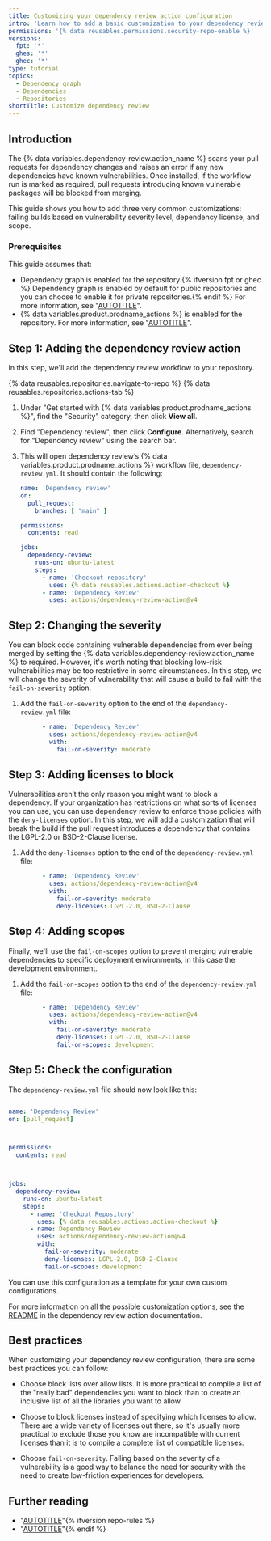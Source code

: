 ```yaml
---
title: Customizing your dependency review action configuration
intro: 'Learn how to add a basic customization to your dependency review configuration.'
permissions: '{% data reusables.permissions.security-repo-enable %}'
versions:
  fpt: '*'
  ghes: '*'
  ghec: '*'
type: tutorial
topics:
  - Dependency graph
  - Dependencies
  - Repositories
shortTitle: Customize dependency review
---
```


## Introduction

The {% data variables.dependency-review.action_name %} scans your pull requests for dependency changes and raises an error if any new dependencies have known vulnerabilities. Once installed, if the workflow run is marked as required, pull requests introducing known vulnerable packages will be blocked from merging.

This guide shows you how to add three very common customizations: failing builds based on vulnerability severity level, dependency license, and scope.

### Prerequisites

This guide assumes that:

* Dependency graph is enabled for the repository.{% ifversion fpt or ghec %} Dependency graph is enabled by default for public repositories and you can choose to enable it for private repositories.{% endif %} For more information, see "[AUTOTITLE](/code-security/supply-chain-security/understanding-your-software-supply-chain/configuring-the-dependency-graph#enabling-and-disabling-the-dependency-graph-for-a-private-repository)".
* {% data variables.product.prodname_actions %} is enabled for the repository. For more information, see "[AUTOTITLE](/repositories/managing-your-repositorys-settings-and-features/enabling-features-for-your-repository/managing-github-actions-settings-for-a-repository)".

## Step 1: Adding the dependency review action

In this step, we'll add the dependency review workflow to your repository.

{% data reusables.repositories.navigate-to-repo %}
{% data reusables.repositories.actions-tab %}
1. Under "Get started with {% data variables.product.prodname_actions %}", find the "Security" category, then click **View all**.
1. Find "Dependency review", then click **Configure**. Alternatively, search for "Dependency review" using the search bar.
1. This will open dependency review’s {% data variables.product.prodname_actions %} workflow file, `dependency-review.yml`. It should contain the following:

   ```yaml copy
   name: 'Dependency review'
   on:
     pull_request:
       branches: [ "main" ]

   permissions:
     contents: read

   jobs:
     dependency-review:
       runs-on: ubuntu-latest
       steps:
         - name: 'Checkout repository'
           uses: {% data reusables.actions.action-checkout %}
         - name: 'Dependency Review'
           uses: actions/dependency-review-action@v4
   ```

## Step 2: Changing the severity

You can block code containing vulnerable dependencies from ever being merged by setting the {% data variables.dependency-review.action_name %} to required. However, it's worth noting that blocking low-risk vulnerabilities may be too restrictive in some circumstances. In this step, we will change the severity of vulnerability that will cause a build to fail with the `fail-on-severity` option.

1. Add the `fail-on-severity` option to the end of the `dependency-review.yml` file:

   ```yaml copy
         - name: 'Dependency Review'
           uses: actions/dependency-review-action@v4
           with:
             fail-on-severity: moderate
   ```

## Step 3: Adding licenses to block

Vulnerabilities aren’t the only reason you might want to block a dependency. If your organization has restrictions on what sorts of licenses you can use, you can use dependency review to enforce those policies with the `deny-licenses` option. In this step, we will add a customization that will break the build if the pull request introduces a dependency that contains the LGPL-2.0 or BSD-2-Clause license.

1. Add the `deny-licenses` option to the end of the `dependency-review.yml` file:

   ```yaml copy
         - name: 'Dependency Review'
           uses: actions/dependency-review-action@v4
           with:
             fail-on-severity: moderate
             deny-licenses: LGPL-2.0, BSD-2-Clause
   ```

## Step 4: Adding scopes

Finally, we'll use the `fail-on-scopes` option to prevent merging vulnerable dependencies to specific deployment environments, in this case the development environment.

1. Add the `fail-on-scopes` option to the end of the `dependency-review.yml` file:

   ```yaml copy
         - name: 'Dependency Review'
           uses: actions/dependency-review-action@v4
           with:
             fail-on-severity: moderate
             deny-licenses: LGPL-2.0, BSD-2-Clause
             fail-on-scopes: development
   ```

## Step 5: Check the configuration

The `dependency-review.yml` file should now look like this:

```yaml copy

name: 'Dependency Review'
on: [pull_request]



permissions:
  contents: read



jobs:
  dependency-review:
    runs-on: ubuntu-latest
    steps:
      - name: 'Checkout Repository'
        uses: {% data reusables.actions.action-checkout %}
      - name: Dependency Review
        uses: actions/dependency-review-action@v4
        with:
          fail-on-severity: moderate
          deny-licenses: LGPL-2.0, BSD-2-Clause
          fail-on-scopes: development
```

You can use this configuration as a template for your own custom configurations.

For more information on all the possible customization options, see the [README](https://github.com/actions/dependency-review-action/blob/main/README.md#configuration) in the dependency review action documentation.

## Best practices

When customizing your dependency review configuration, there are some best practices you can follow:

* Choose block lists over allow lists. It is more practical to compile a list of the "really bad" dependencies you want to block than to create an inclusive list of all the libraries you want to allow.

* Choose to block licenses instead of specifying which licenses to allow. There are a wide variety of licenses out there, so it's usually more practical to exclude those you know are incompatible with current licenses than it is to compile a complete list of compatible licenses.

* Choose `fail-on-severity`. Failing based on the severity of a vulnerability is a good way to balance the need for security with the need to create low-friction experiences for developers.

## Further reading

* "[AUTOTITLE](/code-security/supply-chain-security/understanding-your-software-supply-chain/configuring-dependency-review#about-configuring-the-dependency-review-action)"{% ifversion repo-rules %}
* "[AUTOTITLE](/code-security/supply-chain-security/understanding-your-software-supply-chain/enforcing-dependency-review-across-an-organization)"{% endif %}
